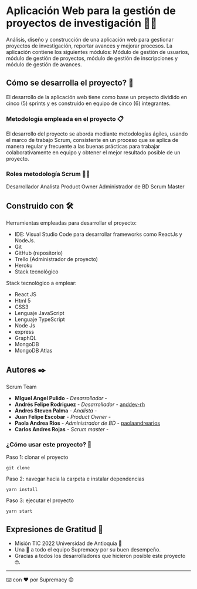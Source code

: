 # Aplicación Web para la gestión de proyectos de investigación 🧑‍🔬

Análisis, diseño y construcción de una aplicación web para gestionar proyectos de investigación, reportar avances y mejorar procesos. La aplicación contiene los siguientes módulos: Módulo de gestión de usuarios, módulo de gestión de proyectos, módulo de gestión de inscripciones y módulo de gestión de avances.

## Cómo se desarrolla el proyecto? 🚀

El desarrollo de la aplicación web tiene como base un proyecto dividido en cinco (5) sprints y es construido en equipo de cinco (6) integrantes.

### Metodología empleada en el proyecto 📋

El desarrollo del proyecto se aborda mediante metodologías ágiles, usando el marco de trabajo Scrum, consistente en un proceso que se aplica de
manera regular y frecuente a las buenas prácticas para trabajar colaborativamente en equipo y obtener el mejor resultado posible de un proyecto.

### Roles metodología Scrum 👨‍💻

Desarrollador
Analista
Product Owner
Administrador de BD
Scrum Master

## Construido con 🛠️

Herramientas empleadas para desarrollar el proyecto:

- IDE: Visual Studio Code para desarrollar frameworks como ReactJs y NodeJs.
- Git
- GitHub (repositorio)
- Trello (Administrador de proyecto)
- Heroku
- Stack tecnológico

Stack tecnológico a emplear:

- React JS
- Html 5
- CSS3
- Lenguaje JavaScript
- Lenguaje TypeScript
- Node Js
- express
- GraphQL
- MongoDB
- MongoDB Atlas

## Autores ✒️

Scrum Team

- **MIguel Angel Pulido** - _Desarrollador_ - []()
- **Andrés Felipe Rodriguez** - _Desarrollador_ - [anddev-rh](https://github.com/anddev-rh)
- **Andres Steven Palma** - _Analista_ - []()
- **Juan Felipe Escobar** - _Product Owner_ - []()
- **Paola Andrea Ríos** - _Administrador de BD_ - [paolaandrearios](https://github.com/paolaandrearios)
- **Carlos Andres Rojas** - _Scrum master_ - []()

### ¿Cómo usar este proyecto? 🤔

Paso 1: clonar el proyecto

`git clone `

Paso 2: navegar hacia la carpeta e instalar dependencias

`yarn install`

Paso 3: ejecutar el proyecto

`yarn start`

## Expresiones de Gratitud 🎁

- Misión TIC 2022 Universidad de Antioquia 📢
- Una 🍺 a todo el equipo Supremacy por su buen desempeño.
- Gracias a todos los desarrolladores que hicieron posible este proyecto 🤓.

---

⌨️ con ❤️ por Supremacy 😊
